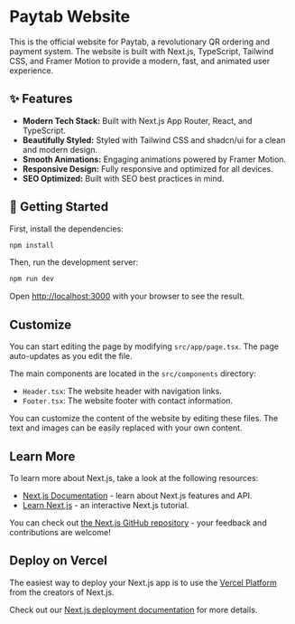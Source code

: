# Paytab Website

This is the official website for Paytab, a revolutionary QR ordering and payment system. The website is built with Next.js, TypeScript, Tailwind CSS, and Framer Motion to provide a modern, fast, and animated user experience.

## ✨ Features

- **Modern Tech Stack:** Built with Next.js App Router, React, and TypeScript.
- **Beautifully Styled:** Styled with Tailwind CSS and shadcn/ui for a clean and modern design.
- **Smooth Animations:** Engaging animations powered by Framer Motion.
- **Responsive Design:** Fully responsive and optimized for all devices.
- **SEO Optimized:** Built with SEO best practices in mind.

## 🚀 Getting Started

First, install the dependencies:

```bash
npm install
```

Then, run the development server:

```bash
npm run dev
```

Open [http://localhost:3000](http://localhost:3000) with your browser to see the result.

## Customize

You can start editing the page by modifying `src/app/page.tsx`. The page auto-updates as you edit the file.

The main components are located in the `src/components` directory:

- `Header.tsx`: The website header with navigation links.
- `Footer.tsx`: The website footer with contact information.

You can customize the content of the website by editing these files. The text and images can be easily replaced with your own content.

## Learn More

To learn more about Next.js, take a look at the following resources:

- [Next.js Documentation](https://nextjs.org/docs) - learn about Next.js features and API.
- [Learn Next.js](https://nextjs.org/learn) - an interactive Next.js tutorial.

You can check out [the Next.js GitHub repository](https://github.com/vercel/next.js/) - your feedback and contributions are welcome!

## Deploy on Vercel

The easiest way to deploy your Next.js app is to use the [Vercel Platform](https://vercel.com/new?utm_medium=default-template&filter=next.js&utm_source=create-next-app&utm_campaign=create-next-app-readme) from the creators of Next.js.

Check out our [Next.js deployment documentation](https://nextjs.org/docs/app/building-your-application/deploying) for more details.

